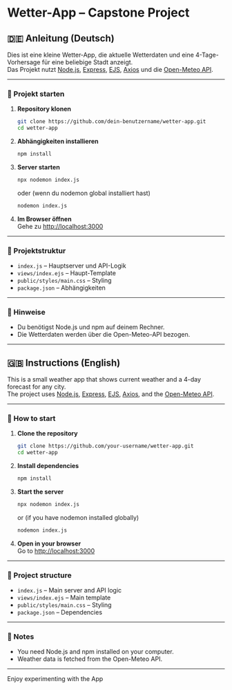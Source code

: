# Wetter-App – Capstone Project

## 🇩🇪 Anleitung (Deutsch)

Dies ist eine kleine Wetter-App, die aktuelle Wetterdaten und eine 4-Tage-Vorhersage für eine beliebige Stadt anzeigt.  
Das Projekt nutzt [Node.js](https://nodejs.org/), [Express](https://expressjs.com/), [EJS](https://ejs.co/), [Axios](https://axios-http.com/) und die [Open-Meteo API](https://open-meteo.com/).

---

### 🚀 Projekt starten

1. **Repository klonen**
   ```bash
   git clone https://github.com/dein-benutzername/wetter-app.git
   cd wetter-app
   ```

2. **Abhängigkeiten installieren**
   ```bash
   npm install
   ```

3. **Server starten**
   ```bash
   npx nodemon index.js
   ```
   oder (wenn du nodemon global installiert hast)
   ```bash
   nodemon index.js
   ```

4. **Im Browser öffnen**  
   Gehe zu [http://localhost:3000](http://localhost:3000)

---

### 📁 Projektstruktur

- `index.js` – Hauptserver und API-Logik
- `views/index.ejs` – Haupt-Template
- `public/styles/main.css` – Styling
- `package.json` – Abhängigkeiten

---

### 📝 Hinweise

- Du benötigst Node.js und npm auf deinem Rechner.
- Die Wetterdaten werden über die Open-Meteo-API bezogen.

---

## 🇬🇧 Instructions (English)

This is a small weather app that shows current weather and a 4-day forecast for any city.  
The project uses [Node.js](https://nodejs.org/), [Express](https://expressjs.com/), [EJS](https://ejs.co/), [Axios](https://axios-http.com/), and the [Open-Meteo API](https://open-meteo.com/).

---

### 🚀 How to start

1. **Clone the repository**
   ```bash
   git clone https://github.com/your-username/wetter-app.git
   cd wetter-app
   ```

2. **Install dependencies**
   ```bash
   npm install
   ```

3. **Start the server**
   ```bash
   npx nodemon index.js
   ```
   or (if you have nodemon installed globally)
   ```bash
   nodemon index.js
   ```

4. **Open in your browser**  
   Go to [http://localhost:3000](http://localhost:3000)

---

### 📁 Project structure

- `index.js` – Main server and API logic
- `views/index.ejs` – Main template
- `public/styles/main.css` – Styling
- `package.json` – Dependencies

---

### 📝 Notes

- You need Node.js and npm installed on your computer.
- Weather data is fetched from the Open-Meteo API.

---

Enjoy experimenting with the App
